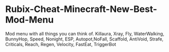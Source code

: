 # Rubix-Cheat-Minecraft-New-Best-Mod-Menu
Mod menu with all things you can think of. Killaura, Xray, Fly, WaterWalking, BunnyHop, Speed, Nonight, ESP, Autopot,NoFall, Scaffold, AntiVoid, Strafe, Criticals, Reach, Regen, Velocity, FastEat, TriggerBot 
